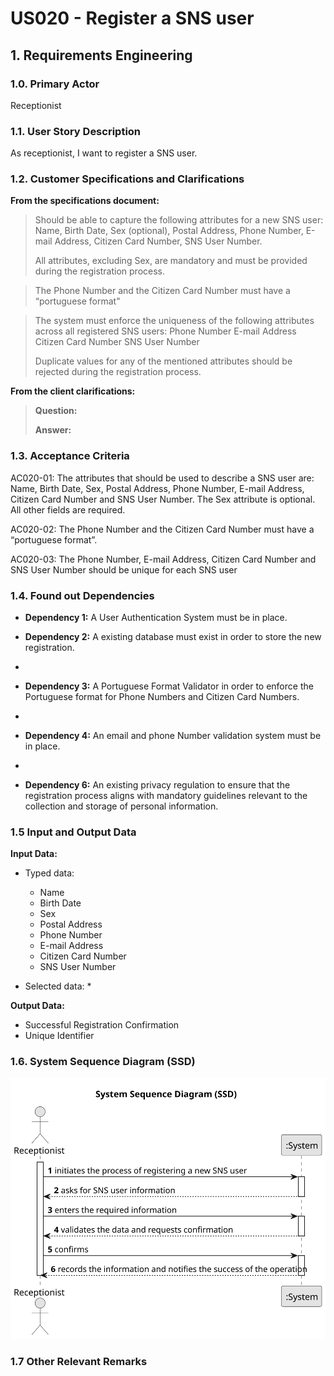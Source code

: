 # US020 - Register a SNS user

## 1. Requirements Engineering

### 1.0. Primary Actor
Receptionist

### 1.1. User Story Description
As receptionist, I want to register a SNS user.

### 1.2. Customer Specifications and Clarifications
**From the specifications document:**

> Should be able to capture the following attributes for a new SNS user:
        Name,
        Birth Date,
        Sex (optional),
        Postal Address,
        Phone Number,
        E-mail Address,
        Citizen Card Number,
        SNS User Number.
> 
>All attributes, excluding Sex, are mandatory and must be provided during the registration process.

> The Phone Number and the Citizen Card Number must have a “portuguese
format"

>The system must enforce the uniqueness of the following attributes across all registered SNS users:
        Phone Number
        E-mail Address
        Citizen Card Number
        SNS User Number 
>
>Duplicate values for any of the mentioned attributes should be rejected during the registration process.

**From the client clarifications:**

> **Question:**
>
> **Answer:**
>


### 1.3. Acceptance Criteria

AC020-01: The attributes that should be used to describe a SNS user are: Name, Birth Date,
Sex, Postal Address, Phone Number, E-mail Address, Citizen Card Number and
SNS User Number. The Sex attribute is optional. All other fields are required.

AC020-02: The Phone Number and the Citizen Card Number must have a “portuguese
format”.

AC020-03: The Phone Number, E-mail Address, Citizen Card Number and SNS User Number
should be unique for each SNS user


### 1.4. Found out Dependencies
* **Dependency 1:** A User Authentication System must be in place.

* **Dependency 2:** A existing database must exist in order to store the new registration.
*
* **Dependency 3:** A Portuguese Format Validator in order to enforce the Portuguese format for Phone Numbers and Citizen Card Numbers.
* 
* **Dependency 4:** An email and phone Number validation system must be in place.
* 
* **Dependency 6:** An existing privacy regulation to ensure that the registration process aligns with mandatory guidelines relevant to the collection and storage of personal information.

### 1.5 Input and Output Data
**Input Data:**

* Typed data:
  * Name
  * Birth Date
  * Sex
  * Postal Address
  * Phone Number
  * E-mail Address
  * Citizen Card Number
  * SNS User Number
  
  
* Selected data:
    *

**Output Data:**

* Successful Registration Confirmation
* Unique Identifier


### 1.6. System Sequence Diagram (SSD)
![US020-SSD.svg](puml%2Fsvg%2FUS020-SSD.svg)

### 1.7 Other Relevant Remarks